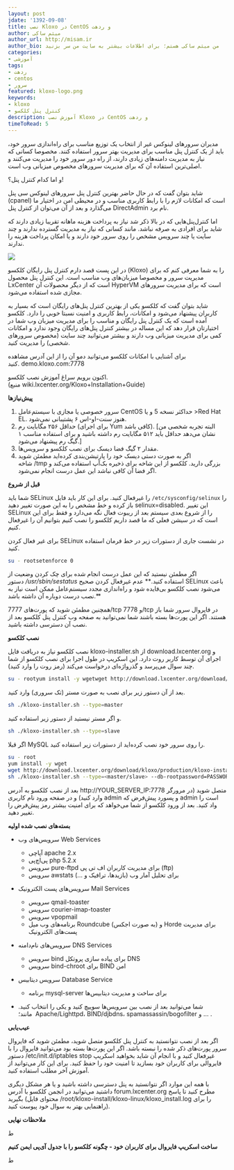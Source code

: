 ```yaml
---
layout: post
jdate: '1392-09-08'
title: نصب Kloxo در CentOS و ردهت
author: میثم ساکی
author_url: http://misam.ir
author_bio: من میثم ساکی هستم؛ برای اطلاعات بیشتر به سایت من سر بزنید
categories:
- آموزشی
tags:
- ردهت 
- centos
- سرور
featured: kloxo-logo.png
keywords:
- kloxo
- کنترل پنل کلکسو
description: آموزش نصب Kloxo در CentOS و ردهت
timeToRead: 5
---
```


مدیران سرورهای لینوکس غیر از انتخاب یک توزیع مناسب برای راه‌اندازی سرور خود، باید از یک کنترل پنل مناسب برای مدیریت بهتر سرور استفاده کنند. مخصوصا کسانی که نیاز به مدیریت دامنه‌های زیادی دارند، از راه دور سرور خود را مدیریت می‌کنند و اصلی‌ترین استفاده آن که برای مدیریت سرورهای مخصوص میزبانی وب است.

و اما کدام کنترل پنل؟!

شاید بتوان گفت که در حال حاضر بهترین کنترل پنل سرورهای لینوکس سی پنل (cpanel) است که امکانات لازم را با رابط کاربری مناسب و در محیطی امن در اختیار ما می‌گذارد و بعد از آن می‌توان از کنترل پنل DirectAdmin نام برد.

اما کنترل‌پنل‌هایی که در بالا ذکر شد نیاز به پرداخت هزینه ماهانه تقریبا زیادی دارند که شاید برای افرادی به صرفه نباشد. مانند کسانی که نیاز به مدیریت گسترده ندارند و چند سایت یا چند سرویس مشخص را روی سرور خود دارند و یا امکان پرداخت هزینه را ندارند.

![](/linuxiha/images/Kloxo6.1.0-high.png)

در این پست قصد دارم کنترل پنل رایگان کلکسو (Kloxo) را به شما معرفی کنم که برای مدیریت سرور و مخصوصا میزبان‌های وب مناسب است. این کنترل پنل محصول LxCenter است که از دیگر محصولات آن HyperVM است که برای مدیریت سرورهای مجازی شده استفاده می‌شود.

شاید بتوان گفت که کلکسو یکی از بهترین کنترل پنل‌های رایگان است که بسیار به کاربران پیشنهاد می‌شود و امکانات، رابط کاربری و امنیت نسبتا خوبی را دارد. کلکسو آمده است که یک کنترل پنل رایگان و مناسب را برای مدیریت میزبان وب شما در اختیارتان قرار دهد که این مساله در بیشتر کنترل پنل‌های رایگان وجود ندارد و امکانات کمی برای مدیریت میزبانی وب دارند و بیشتر می‌توانید چند سایت (مخصوص سرورهای شخصی) را مدیریت کنید.

برای آشنایی با امکانات کلکسو می‌توانید دمو آن را از این آدرس مشاهده کنید. demo.kloxo.com:7778

اکنون برویم سراغ آموزش نصب کلکسو. (منبع wiki.lxcenter.org/Kloxo+Installation+Guide)

**پیش‌نیازها**

1.  سرور خصوصی یا مجازی با سیستم‌عامل CentOS حداکثر نسخه 5 و یا >Red Hat EL. هنوز سنت-او-اس ۶ پشتیبانی نمی‌شود.
2.  حداقل ۲۵۶ مگابایت رم (برای اجرای Yum کافی باشد). [البته تجربه شخصی من نشان می‌دهد حداقل باید ۵۱۲ مگابایت رم داشته باشید و برای استفاده مناسب ۱ گیگ رم پیشنهاد می‌شود.]
3.  مقدار ۲ گیگ فضا دیسک برای نصب کلکسو و سرویس‌ها.
4.  اگر به صورت دستی دیسک خود را پارتیشن‌بندی کرده‌اید مطمئن شوید شاخه /tmp بزرگی دارید. کلکسو از این شاخه برای ذخیره بک‌آپ استفاده می‌کند و اگر فضا آن کافی نباشد این عمل درست انجام نمی‌شود.

**قبل از شروع**

شما باید SELinux را غیرفعال کنید. برای این کار باید فایل `/etc/sysconfig/selinux` را باز کرده و خط مشخص را به این صورت تغییر دهید selinux=disabled. این تغییر SELinux را از شروع بعدی سیستم بعد از ریبوت فعال نگه می‌دارد و فقط برای این است که در سیشن فعلی که ما قصد داریم کلکسو را نصب کنیم بتوانیم آن را غیرفعال کنیم.

برای غیر فعال کردن SELinux در نشست جاری از دستورات زیر در خط فرمان استفاده کنید.

```sh
su - rootsetenforce 0
```

اگر مطمئن نیستید که این عمل درست انجام شده برای چک کردن وضعیت از دستور _/usr/sbin/sestatus_ استفاده کنید.** عدم غیرفعال کردن صحیح SELinux باعث می‌شود نصب کلکسو بی‌فایده شود و راه‌اندازی مجدد سیستم‌عامل ممکن است نیاز به نصب درست دوباره آن داشته باشد.**

همچنین مطمئن شوید که پورت‌های 7777/tcp و 7778/tcp در فایروال سرور شما باز هستند. اگر این پورت‌ها بسته باشند شما نمی‌توانید به صفحه وب کنترل پنل کلکسو بعد از نصب آن دسترسی داشته باشید.

**نصب کلکسو**

نصب کلکسو نیاز به دریافت فایل kloxo-installer.sh از download.lxcenter.org و اجرای آن توسط کاربر روت دارد. این اسکریپ در طول اجرا برای نصب کلکسو از شما چند سوال می‌پرسد و گذرواژه‌ای درخواست می‌کند (رمز روت را وارد کنید).

```sh
su - rootyum install -y wgetwget http://download.lxcenter.org/download/kloxo/production/kloxo-installer.sh
```

بعد از آن دستور زیر برای نصب به صورت مستر (تک سروری) وارد کنید.

```sh
sh ./kloxo-installer.sh --type=master
```

و اگر مستر نیستید از دستور زیر استفاده کنید.

```sh
sh ./kloxo-installer.sh --type=slave
```

اگر قبلا MySQL را روی سرور خود نصب کرده‌اید از دستورات زیر استفاده کنید.

```sh
su - root
yum install -y wget
wget http://download.lxcenter.org/download/kloxo/production/kloxo-installer.sh
sh ./kloxo-installer.sh --type=<master/slave> --db-rootpassword=PASSWORD
```

بعد از نصب کلکسو به آدرس http://YOUR_SERVER_IP:7778 متصل شوید (در مرورگر وارد کنید) و در صفحه ورود نام کاربری admin و پسورد پیش‌فرض که admin است را واد کنید. بعد از ورود کلکسو از شما می‌خواهد که برای امنیت بیشتر رمز پیش‌فرض را تغییر دهید.

**بسته‌های نصب شده اولیه**

*   سرویس‌های وب Web Services
    *   آپاچی apache 2.x
    *   پی‌اچ‌پی php 5.2.x
    *   سرویس pure-ftpd برای مدیریت کاربران اف تی پی (ftp)
    *   سرویس awstats برای تحلیل آمار وب (بازیدها، ترافیک و ...)

*   سرویس‌های پست الکترونیک Mail Services
    *   سرویس qmail-toaster
    *   سرویس courier-imap-toaster
    *   سرویس vpopmail
    *   برنامه‌های وب میل Roundcube (به صورت اجکس) و Horde برای مدیریت پست‌های الکترونیک

*   سرویس‌های نام‌دامنه DNS Services
    *   سرویس bind برای پیاده سازی پروتکل DNS
    *   سرویس bind-chroot برای BIND امن
*   سرویس دیتابیس Database Service
    *   برنامه mysql-server برای ساخت و مدیریت دیتابیس‌ها

* شما می‌توانید بعد از نصب بین سرویس‌ها سوییچ کنید و یکی را انتخاب کنید. مانند؛  Apache/Lighttpd، BIND/djbdns، spamassassin/bogofilter و ... .

**عیب‌یابی**

اگر بعد از نصب نتوانستید به کنترل پنل کلکسو متصل شوید، مطمئن شوید که فایروال سرور پورت‌های ذکر شده را نبسته باشد. اگر این پورت‌ها بسته بود می‌توانید فایروال را با دستور /etc/init.d/iptables stop غیرفعال کنید و با انجام آن شاید بخواهید اسکریپ فایروالی برای کاربران خود بسازید تا امنیت خود را حفظ کنید. برای این کار می‌توانید از آموزش آخر مطلب استفاده کنید.

با همه این موارد اگر نتوانستید به پنل دسترسی داشته باشید و یا هر مشکل دیگری داشتید می‌توانید در انجمن کلکسو با آدرس forum.lxcenter.org مطرح کنید تا پاسخ بگیرید (محتوای فایل /root/kloxo-install/kloxo-linux/kloxo_install.log را برای راهنمایی بهتر به سوال خود پیوست کنید).

**ملاحظات نهایی**

ط

**ساخت اسکریپ فایروال برای کاربران خود - چگونه کلکسو را با جدول آی‌پی ایمن کنیم**

ط